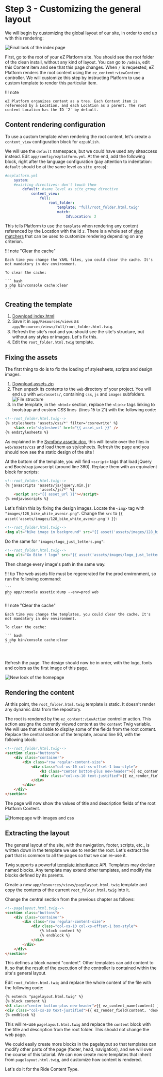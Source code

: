# Step 3 - Customizing the general layout

We will begin by customizing the global layout of our site, in order to end up with this rendering:

![Final look of the index page](img/bike_tutorial_index_final.png)

First, go to the root of your eZ Platform site. You should see the root folder of the clean install, without any kind of layout. You can go to `/admin`, edit this Content item and see that this page changes. When `/` is requested, eZ Platform renders the root content using the `ez_content:viewContent` controller. We will customize this step by instructing Platform to use a custom template to render this particular item.

!!! note

    eZ Platform organizes content as a tree. Each Content item is referenced by a Location, and each Location as a parent. The root content Location has the ID `2` by default.

## Content rendering configuration

To use a custom template when rendering the root content, let's create a `content_view` configuration block for `ezpublish`.

We will use the `default` namespace, but we could have used any siteaccess instead. Edit `app/config/ezplatform.yml`. At the end, add the following block, right after the language configuration (pay attention to indentation: `default` should be at the same level as `site_group`):

``` yaml
#ezplatform.yml
    system:
    #existing directives: don't touch them    
        default: #same level as site_group directive
            content_view:
                full:
                    root_folder:
                        template: "full/root_folder.html.twig"
                        match:
                            Id\Location: 2
```

This tells Platform to use the `template` when rendering any content referenced by the Location with the id `2`. There is a whole set of [view matchers](../../guide/content_rendering.md#view-provider-configuration) that can be used to customize rendering depending on any criterion.

!!! note "Clear the cache"

    Each time you change the YAML files, you could clear the cache. It's not mandatory in dev environment.

    To clear the cache:

    ​``` bash
    $ php bin/console cache:clear
    ​```

## Creating the template

1. [Download index.html](https://raw.githubusercontent.com/bdunogier/platform-workshop/master/src/Workshop/TutorialBundle/Resources/public/index.html)
2. Save it in `app/Resources/views` as `app/Resources/views/full/root_folder.html.twig`.
3. Refresh the site's root and you should see the site's structure, but without any styles or images. Let's fix this.
4. Edit the `root_folder.html.twig` template.

## Fixing the assets

The first thing to do is to fix the loading of stylesheets, scripts and design images.

1. [Download assets.zip](https://github.com/ezsystems/ezsc2015-beginner-tutorial/raw/master/assets.zip)
2. Then unpack its contents to the `web` directory of your project. You will end up with `web/assets/`, containing `css`, `js` and `images` subfolders.
    ![File structure](img/bike_tutorial_listing_web_dir)
3. In the template, in the` <html>` section, replace the `<link>` tags linking to bootstrap and custom CSS lines  (lines 15 to 21) with the following code:

``` html
<!--root_folder.html.twig-->
{% stylesheets 'assets/css/*' filter='cssrewrite' %}
    <link rel="stylesheet" href="{{ asset_url }}" />
{% endstylesheets %}
```

As explained in the [Symfony assetic doc](http://symfony.com/doc/current/cookbook/assetic/asset_management.html#including-css-stylesheets), this will iterate over the files in `web/assets/css` and load them as stylesheets.
Refresh the page and you should now see the static design of the site !

At the bottom of the template, you will find `<script>` tags that load jQuery and Bootstrap javascript (around line 360). Replace them with an equivalent block for scripts:

``` html
<!--root_folder.html.twig-->
{% javascripts 'assets/js/jquery.min.js'
                'assets/js/*' %}
    <script src="{{ asset_url }}"></script>
{% endjavascripts %}
```

Let's finish this by fixing the design images. Locate the `<img>` tag with `"images/128_bike_white_avenir.png"`. Change the `src` to `{{ asset('assets/images/128_bike_white_avenir.png') }}`:

``` html
<!--root_folder.html.twig-->
<img alt="bike image in background" src="{{ asset('assets/images/128_bike_white_avenir.png') }}">
```

Do the same for `"images/logo_just_letters.png"`:

``` html
<!--root_folder.html.twig-->
<img alt="Go Bike ! logo" src="{{ asset('assets/images/logo_just_letters.png') }}" style="width:100%" />
```

Then change every image's path in the same way.

!!! tip
    The web assets file must be regenerated for the prod environment, so run the following command:

    ```
    php app/console assetic:dump --env=prod web
    ```

!!! note "Clear the cache"

    Each time you change the templates, you could clear the cache. It's not mandatory in dev environment.

    To clear the cache:

    ​``` bash
    $ php bin/console cache:clear
    ​```

 

Refresh the page. The design should now be in order, with the logo, fonts and colors as the first image of this page.

![New look of the homepage](img/bike_tutorial_new_homepage.png)

## Rendering the content

At this point, the `root_folder.html.twig` template is static. It doesn't render any dynamic data from the repository.

The root is rendered by the `ez_content:viewAction` controller action. This action assigns the currently viewed content as the `content` Twig variable. We will use that variable to display some of the fields from the root content. Replace the central section of the template, around line 90, with the following block:

``` html
<!--root_folder.html.twig-->
<section class="buttons">
    <div class="container">
        <div class="row regular-content-size">
            <div class="col-xs-10 col-xs-offset-1 box-style">
                <h3 class="center bottom-plus new-header">{{ ez_content_name(content) }}</h3>
                <div class="col-xs-10 text-justified">{{ ez_render_field(content, 'description') }}</div>
            </div>
        </div>
    </div>
</section>
```

The page will now show the values of title and description fields of the root Platform Content.

![Homepage with images and css](img/bike_tutorial_homepage_with_images.png "The root Platform Content is displayed.")

## Extracting the layout

The general layout of the site, with the navigation, footer, scripts, etc., is written down in the template we use to render the root. Let's extract the part that is common to all the pages so that we can re-use it.

Twig supports a powerful [template inheritance](http://twig.sensiolabs.org/doc/templates.html#template-inheritance) API. Templates may declare named blocks. Any template may extend other templates, and modify the blocks defined by its parents.

Create a new `app/Resources/views/pagelayout.html.twig` template and copy the contents of the current `root_folder.html.twig` into it.

Change the central section from the previous chapter as follows:

``` html
<!--pagelayout.html.twig-->
<section class="buttons">
    <div class="container">
        <div class="row regular-content-size">
            <div class="col-xs-10 col-xs-offset-1 box-style">
                {% block content %}
                {% endblock %}
            </div>
        </div>
    </div>
</section>
```

This defines a block named "content". Other templates can add content to it, so that the result of the execution of the controller is contained within the site's general layout.

Edit `root_folder.html.twig` and replace the whole content of the file with the following code:

``` html
{% extends "pagelayout.html.twig" %}
{% block content %}
<h3 class="center bottom-plus new-header">{{ ez_content_name(content) }}</h3>
<div class="col-xs-10 text-justified">{{ ez_render_field(content, 'description') }}</div>
{% endblock %}
```

This will re-use `pagelayout.html.twig` and replace the `content` block with the title and description from the root folder. This should not change the web page.

We could easily create more blocks in the pagelayout so that templates can modify other parts of the page (footer, head, navigation), and we will over the course of this tutorial. We can now create more templates that inherit from `pagelayout.html.twig`, and customize how content is rendered.

Let's do it for the Ride Content Type.
